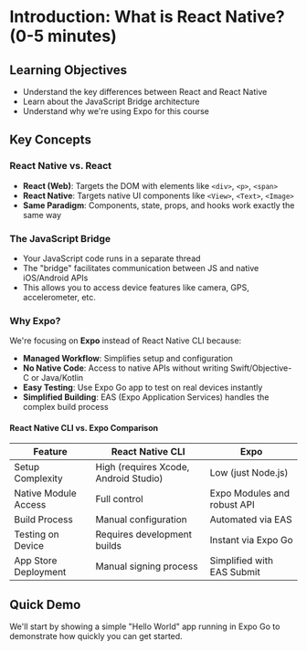 # Introduction: What is React Native? (0-5 minutes)

## Learning Objectives
- Understand the key differences between React and React Native
- Learn about the JavaScript Bridge architecture
- Understand why we're using Expo for this course

## Key Concepts

### React Native vs. React
- **React (Web)**: Targets the DOM with elements like `<div>`, `<p>`, `<span>`
- **React Native**: Targets native UI components like `<View>`, `<Text>`, `<Image>`
- **Same Paradigm**: Components, state, props, and hooks work exactly the same way

### The JavaScript Bridge
- Your JavaScript code runs in a separate thread
- The "bridge" facilitates communication between JS and native iOS/Android APIs
- This allows you to access device features like camera, GPS, accelerometer, etc.

### Why Expo?
We're focusing on **Expo** instead of React Native CLI because:

- **Managed Workflow**: Simplifies setup and configuration
- **No Native Code**: Access to native APIs without writing Swift/Objective-C or Java/Kotlin
- **Easy Testing**: Use Expo Go app to test on real devices instantly
- **Simplified Building**: EAS (Expo Application Services) handles the complex build process

#### React Native CLI vs. Expo Comparison

| Feature | React Native CLI | Expo |
|---------|------------------|------|
| Setup Complexity | High (requires Xcode, Android Studio) | Low (just Node.js) |
| Native Module Access | Full control | Expo Modules and robust API |
| Build Process | Manual configuration | Automated via EAS |
| Testing on Device | Requires development builds | Instant via Expo Go |
| App Store Deployment | Manual signing process | Simplified with EAS Submit |

## Quick Demo
We'll start by showing a simple "Hello World" app running in Expo Go to demonstrate how quickly you can get started.
